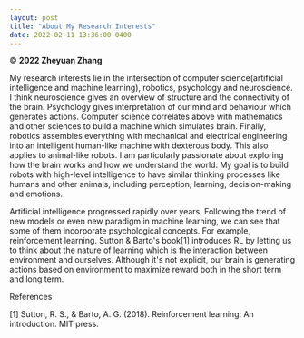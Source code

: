 ```yaml
---
layout: post
title: "About My Research Interests"
date: 2022-02-11 13:36:00-0400
---
```


&copy; **2022 Zheyuan Zhang**

My research interests lie in the intersection of computer science(artificial intelligence and machine learning), robotics, psychology and neuroscience. I think neuroscience gives an overview of structure and the connectivity of the brain. Psychology gives interpretation of our mind and behaviour which generates actions. Computer science correlates above with mathematics and other sciences to build a machine which simulates brain. Finally, robotics assembles everything with mechanical and electrical engineering into an intelligent human-like machine with dexterous body. This also applies to animal-like robots. I am particularly passionate about exploring how the brain works and how we understand the world. My goal is to build robots with high-level intelligence to have similar thinking processes like humans and other animals, including perception, learning, decision-making and emotions.

Artificial intelligence progressed rapidly over years. Following the trend of new models or even new paradigm in machine learning, we can see that some of them incorporate psychological concepts. For example, reinforcement learning. Sutton & Barto's book[1] introduces RL by letting us to think about the nature of learning which is the interaction between environment and ourselves. Although it's not explicit, our brain is generating actions based on environment to maximize reward both in the short term and long term. 

References

[1] Sutton, R. S., & Barto, A. G. (2018). Reinforcement learning: An introduction. MIT press.